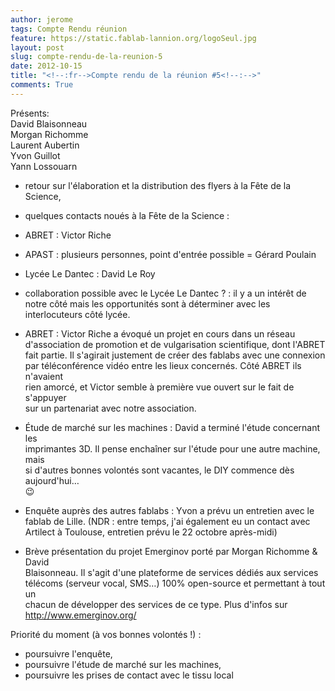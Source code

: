```yaml
---
author: jerome
tags: Compte Rendu réunion
feature: https://static.fablab-lannion.org/logoSeul.jpg
layout: post
slug: compte-rendu-de-la-reunion-5
date: 2012-10-15
title: "<!--:fr-->Compte rendu de la réunion #5<!--:-->"
comments: True
---
```

Présents:  
David Blaisonneau  
Morgan Richomme  
Laurent Aubertin  
Yvon Guillot  
Yann Lossouarn

- retour sur l'élaboration et la distribution des flyers à la Fête de la  
Science,  
- quelques contacts noués à la Fête de la Science :  
- ABRET : Victor Riche  
- APAST : plusieurs personnes, point d'entrée possible = Gérard Poulain  
- Lycée Le Dantec : David Le Roy

- collaboration possible avec le Lycée Le Dantec ? : il y a un intérêt de notre côté mais les opportunités sont à déterminer avec les interlocuteurs côté lycée.

- ABRET : Victor Riche a évoqué un projet en cours dans un réseau  
d'association de promotion et de vulgarisation scientifique, dont l'ABRET  
fait partie. Il s'agirait justement de créer des fablabs avec une connexion  
par téléconférence vidéo entre les lieux concernés. Côté ABRET ils n'avaient  
rien amorcé, et Victor semble à première vue ouvert sur le fait de s'appuyer  
sur un partenariat avec notre association.

- Étude de marché sur les machines : David a terminé l'étude concernant les  
imprimantes 3D. Il pense enchaîner sur l'étude pour une autre machine, mais  
si d'autres bonnes volontés sont vacantes, le DIY commence dès aujourd'hui…  
😉

- Enquête auprès des autres fablabs : Yvon a prévu un entretien avec le  
fablab de Lille. (NDR : entre temps, j'ai également eu un contact avec  
Artilect à Toulouse, entretien prévu le 22 octobre après-midi)

- Brève présentation du projet Emerginov porté par Morgan Richomme &amp; David  
Blaisonneau. Il s'agit d'une plateforme de services dédiés aux services  
télécoms (serveur vocal, SMS…) 100% open-source et permettant à tout un  
chacun de développer des services de ce type. Plus d'infos sur  
<http://www.emerginov.org/>

Priorité du moment (à vos bonnes volontés !) :

  * poursuivre l'enquête,
  * poursuivre l'étude de marché sur les machines,
  * poursuivre les prises de contact avec le tissu local


